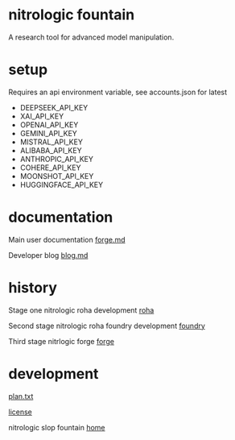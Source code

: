 # nitrologic fountain

A research tool for advanced model manipulation.

# setup

Requires an api environment variable, see accounts.json for latest

* DEEPSEEK_API_KEY
* XAI_API_KEY 
* OPENAI_API_KEY
* GEMINI_API_KEY
* MISTRAL_API_KEY
* ALIBABA_API_KEY
* ANTHROPIC_API_KEY
* COHERE_API_KEY
* MOONSHOT_API_KEY
* HUGGINGFACE_API_KEY

# documentation

Main user documentation [forge.md](forge.md)

Developer blog [blog.md](blog.md)

# history

Stage one nitrologic roha development [roha](https://github.com/nitrologic/roha)

Second stage nitrologic roha foundry development [foundry](https://github.com/nitrologic/foundry) 

Third stage nitrlogic forge [forge](https://github.com/nitrologic/forge)

# development

[plan.txt](plan.txt)

[license](LICENSE)

nitrologic slop fountain [home](https://github.com/nitrologic/fountain)
